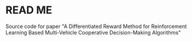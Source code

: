 # READ ME
Source code for paper "A Differentiated Reward Method for Reinforcement Learning Based Multi-Vehicle Cooperative Decision-Making Algorithms"
